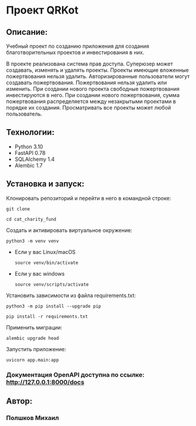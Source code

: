 # Проект QRKot

## Описание:

Учебный проект по созданию приложения для создания благотворительных проектов и инвестирования в них.

В проекте реализована система прав доступа.
Суперюзер может создавать, изменять и удалять проекты.
Проекты имеющие вложенные пожертвования нельзя удалить.
Авторизированные пользователи могут создавать пожертвования.
Пожертвования нельзя удалить или изменить.
При создании нового проекта свободные пожертвования инвестируются в него.
При создании нового пожертвования, сумма пожертвования распределяется между незакрытыми проектами в порядке их создания.
Просматривать все проекты может любой пользователь.

## Технологии:

* Python 3.10
* FastAPI 0.78
* SQLAlchemy 1.4
* Alembic 1.7

## Установка и запуск:

Клонировать репозиторий и перейти в него в командной строке:

```
git clone 
```

```
cd cat_charity_fund
```

Cоздать и активировать виртуальное окружение:

```
python3 -m venv venv
```

* Если у вас Linux/macOS

    ```
    source venv/bin/activate
    ```

* Если у вас windows

    ```
    source venv/scripts/activate
    ```

Установить зависимости из файла requirements.txt:

```
python3 -m pip install --upgrade pip
```

```
pip install -r requirements.txt
```

Применить миграции:

```
alembic upgrade head
```

Запустить приложение:

```
uvicorn app.main:app
```

### Документация OpenAPI доступна по ссылке: http://127.0.0.1:8000/docs

## Автор:

### Полшков Михаил
